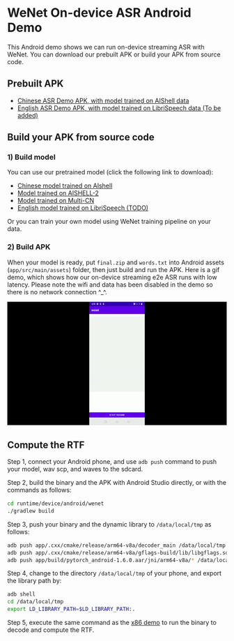 # WeNet On-device ASR Android Demo

This Android demo shows we can run on-device streaming ASR with WeNet. You can download our prebuilt APK or build your APK from source code.

## Prebuilt APK

* [Chinese ASR Demo APK, with model trained on AIShell data](http://mobvoi-speech-public.ufile.ucloud.cn/public/wenet/aishell/20210202_app.apk)
* [English ASR Demo APK, with model trained on LibriSpeech data (To be added)]()

## Build your APK from source code

### 1) Build model

You can use our pretrained model (click the following link to download):

* [Chinese model trained on AIshell](http://mobvoi-speech-public.ufile.ucloud.cn/public/wenet/aishell/20210601_unified_transformer_device.tar.gz)
* [Model trained on AISHELL-2](http://mobvoi-speech-public.ufile.ucloud.cn/public/wenet/aishell2/20210602_unified_transformer_device.tar.gz)
* [Model trained on Multi-CN](http://mobvoi-speech-public.ufile.ucloud.cn/public/wenet/multi_cn/20210815_unified_conformer_device.tar.gz)
* [English model trained on LibriSpeech (TODO)]()

Or you can train your own model using WeNet training pipeline on your data.

### 2) Build APK

When your model is ready, put `final.zip` and `words.txt` into Android assets (`app/src/main/assets`) folder,
then just build and run the APK. Here is a gif demo, which shows how our on-device streaming e2e ASR runs with low latency.
Please note the wifi and data has been disabled in the demo so there is no network connection ^\_^.

![Runtime android demo](../../../../docs/images/runtime_android.gif)

## Compute the RTF

Step 1, connect your Android phone, and use `adb push` command to push your model, wav scp, and waves to the sdcard.

Step 2, build the binary and the APK with Android Studio directly, or with the commands as follows:

``` sh
cd runtime/device/android/wenet
./gradlew build
```

Step 3, push your binary and the dynamic library to `/data/local/tmp` as follows:

``` sh
adb push app/.cxx/cmake/release/arm64-v8a/decoder_main /data/local/tmp
adb push app/.cxx/cmake/release/arm64-v8a/gflags-build/lib/libgflags.so /data/local/tmp
adb push app/build/pytorch_android-1.6.0.aar/jni/arm64-v8a/* /data/local/tmp
```

Step 4, change to the directory `/data/local/tmp` of your phone, and export the library path by:

``` sh
adb shell
cd /data/local/tmp
export LD_LIBRARY_PATH=$LD_LIBRARY_PATH:.
```

Step 5, execute the same command as the [x86 demo](../../../server/x86) to run the binary to decode and compute the RTF.

